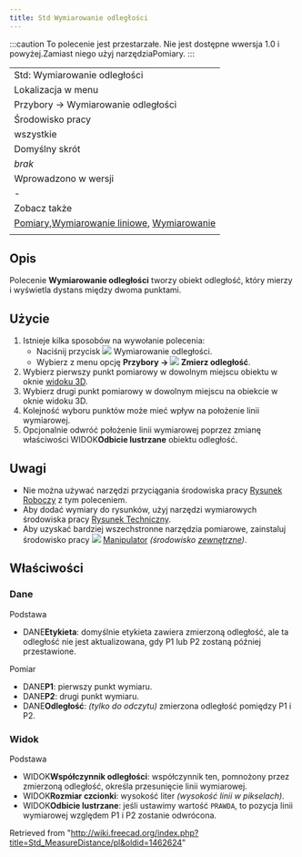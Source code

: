 ```yaml
---
title: Std Wymiarowanie odległości
---
```

:::caution
To polecenie jest przestarzałe. Nie jest dostępne wwersja 1.0 i powyżej.Zamiast niego użyj narzędziaPomiary.
:::

|  |
| --- |
| Std: Wymiarowanie odległości |
| Lokalizacja w menu |
| Przybory → Wymiarowanie odległości |
| Środowisko pracy |
| wszystkie |
| Domyślny skrót |
| *brak* |
| Wprowadzono w wersji |
| - |
| Zobacz także |
| [Pomiary](/Std_Measure/pl "Std Measure/pl"),[Wymiarowanie liniowe](/Part_Measure_Linear/pl "Part Measure Linear/pl"), [Wymiarowanie](/Draft_Dimension/pl "Draft Dimension/pl") |
|  |

## Opis

Polecenie **Wymiarowanie odległości** tworzy obiekt odległość, który mierzy i wyświetla dystans między dwoma punktami.

## Użycie

1. Istnieje kilka sposobów na wywołanie polecenia:
   * Naciśnij przycisk ![](/images/Std_MeasureDistance.svg) Wymiarowanie odległości.
   * Wybierz z menu opcję **Przybory → ![](/images/Std_MeasureDistance.svg) Zmierz odległość**.
2. Wybierz pierwszy punkt pomiarowy w dowolnym miejscu obiektu w oknie [widoku 3D](/3D_view/pl "3D view/pl").
3. Wybierz drugi punkt pomiarowy w dowolnym miejscu na obiekcie w oknie widoku 3D.
4. Kolejność wyboru punktów może mieć wpływ na położenie linii wymiarowej.
5. Opcjonalnie odwróć położenie linii wymiarowej poprzez zmianę właściwości WIDOK**Odbicie lustrzane** obiektu odległość.

## Uwagi

* Nie można używać narzędzi przyciągania środowiska pracy [Rysunek Roboczy](/Draft_Workbench/pl "Draft Workbench/pl") z tym poleceniem.
* Aby dodać wymiary do rysunków, użyj narzędzi wymiarowych środowiska pracy [Rysunek Techniczny](/TechDraw_Workbench/pl "TechDraw Workbench/pl").
* Aby uzyskać bardziej wszechstronne narzędzia pomiarowe, zainstaluj środowisko pracy ![](/images/Manipulator_workbench_icon.svg) [Manipulator](/Manipulator_Workbench/pl "Manipulator Workbench/pl") *(środowisko [zewnętrzne](/External_workbenches/pl "External workbenches/pl"))*.

## Właściwości

### Dane

Podstawa

* DANE**Etykieta**: domyślnie etykieta zawiera zmierzoną odległość, ale ta odległość nie jest aktualizowana, gdy P1 lub P2 zostaną później przestawione.

Pomiar

* DANE**P1**: pierwszy punkt wymiaru.
* DANE**P2**: drugi punkt wymiaru.
* DANE**Odległość**: *(tylko do odczytu)* zmierzona odległość pomiędzy P1 i P2.

### Widok

Podstawa

* WIDOK**Współczynnik odległości**: współczynnik ten, pomnożony przez zmierzoną odległość, określa przesunięcie linii wymiarowej.
* WIDOK**Rozmiar czcionki**: wysokość liter *(wysokość linii w pikselach)*.
* WIDOK**Odbicie lustrzane**: jeśli ustawimy wartość `PRAWDA`, to pozycja linii wymiarowej względem P1 i P2 zostanie odwrócona.

Retrieved from "<http://wiki.freecad.org/index.php?title=Std_MeasureDistance/pl&oldid=1462624>"